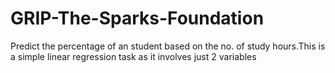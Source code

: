 # GRIP-The-Sparks-Foundation
Predict the percentage of an student based on the no. of study hours.This is a simple linear regression task as it involves just 2 variables
